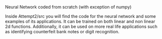 Neural Network coded from scratch (with exception of numpy)

Inside Attempt2/src you will find the code for the neural network and some examples of its applications. It can be trained on both linear and non linear 2d functions. Additionally, it can be used on more real life applications such as identifying counterfeit bank notes or digit recognition. 
